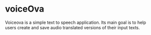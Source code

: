 # voiceOva

Voiceova is a simple text to speech application. Its main goal is to help users create and save audio translated versions of their input texts.